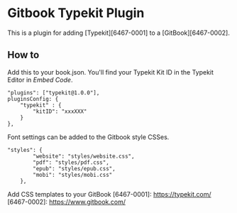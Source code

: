 Gitbook Typekit Plugin
==============

This is a plugin for adding [Typekit][6467-0001] to a [GitBook][6467-0002].

## How to

Add this to your book.json. You'll find your Typekit Kit ID in the Typekit Editor in _Embed Code_. 

    "plugins": ["typekit@1.0.0"],
    pluginsConfig: {
        "typekit" : {
            "kitID": "xxxXXX"
        }
    },

Font settings can be added to the Gitbook style CSSes.

    "styles": {
            "website": "styles/website.css",
            "pdf": "styles/pdf.css",
            "epub": "styles/epub.css",
            "mobi": "styles/mobi.css"
        },

Add CSS templates to your GitBook
[6467-0001]: https://typekit.com/
[6467-0002]: https://www.gitbook.com/


